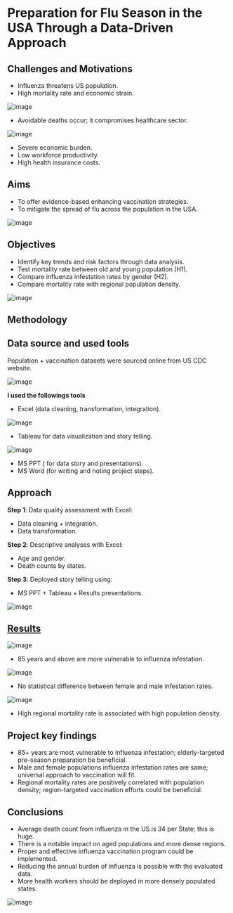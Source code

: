# Preparation for Flu Season in the USA Through a Data-Driven Approach

## Challenges and Motivations
- Influenza threatens US population.
- High mortality rate and economic strain.

![image](https://github.com/OnonaChukwu/Flu-Season-Preparation/assets/155753951/3780569f-91ad-4c78-be79-d8e45cea6161)

- Avoidable deaths occur; it compromises healthcare sector.
  
![image](https://github.com/OnonaChukwu/Flu-Season-Preparation/assets/155753951/9c60fa57-0544-4fb4-a1f5-35d5273ca7fe)

- Severe economic burden.
- Low workforce productivity.
- High health insurance costs.

## Aims
- To offer evidence-based enhancing vaccination strategies.
- To mitigate the spread of flu across the population in the USA.
  
![image](https://github.com/OnonaChukwu/Flu-Season-Preparation/assets/155753951/db8d2f5c-257c-4e37-b935-908aa5ba9b01)

## Objectives
- Identify key trends and risk factors through data analysis.
- Test mortality rate between old and young population (H1).
- Compare influenza infestation rates by gender (H2).
- Compare mortality rate with regional population density.
  
![image](https://github.com/OnonaChukwu/Flu-Season-Preparation/assets/155753951/06a467df-6e86-4657-9615-c4aa46dbcb36)

## Methodology
## Data source and used tools
Population + vaccination datasets were sourced online from US CDC website.

![image](https://github.com/OnonaChukwu/Flu-Season-Preparation/assets/155753951/a69b1c9c-0ddf-4e8f-87e7-c0e2e80102a0)

**I used the followings tools**
- Excel (data cleaning, transformation, integration).
  
![image](https://github.com/OnonaChukwu/Flu-Season-Preparation/assets/155753951/64938b14-d6d3-4fde-a11a-50896e41ffda)

- Tableau for data visualization and story telling.
  
![image](https://github.com/OnonaChukwu/Flu-Season-Preparation/assets/155753951/ee70e3da-8beb-4d77-ac18-41f2f06a6ebf)

- MS PPT ( for data story and presentations).
- MS Word (for writing and noting project steps).

## Approach
**Step 1**: Data quality assessment with Excel:
- Data cleaning + integration.
- Data transformation.

**Step 2**: Descriptive analyses with Excel:
- Age and gender.
- Death counts by states.

**Step 3**: Deployed story telling using:
- MS PPT + Tableau + Results presentations.
  
![image](https://github.com/OnonaChukwu/Flu-Season-Preparation/assets/155753951/d14c6688-81e9-42b5-ad33-b9ce34066f5c)

## [Results](https://public.tableau.com/app/profile/charles.ikenna.nwankwo/viz/Influenzadatastory_17054380510140/Deathcountbyage)

![image](https://github.com/OnonaChukwu/Flu-Season-Preparation/assets/155753951/0f499a4e-e181-432c-9ceb-797b04b0f545)

- 85 years and above are more vulnerable to influenza infestation.

![image](https://github.com/OnonaChukwu/Flu-Season-Preparation/assets/155753951/9bb7a549-6018-47aa-8312-1eb0f5abfc14)

- No statistical difference between female and male infestation rates.

![image](https://github.com/OnonaChukwu/Flu-Season-Preparation/assets/155753951/8dc8c4b0-8725-483b-a038-bf1144987c32)

- High regional mortality rate is associated with high population density.

## Project key findings
- 85+ years are most vulnerable to influenza infestation; elderly-targeted pre-season preparation be beneficial.
- Male and female populations influenza infestation rates are same; universal approach to vaccination will fit.
- Regional mortality rates are positively correlated with population density; region-targeted vaccination efforts could be beneficial.

## Conclusions
- Average death count from influenza in the US is 34 per State; this is huge.
- There is a notable impact on aged populations and more dense regions.
- Proper and effective influenza vaccination program could be implemented.
- Reducing the annual burden of influenza is possible with the evaluated data.
- More health workers should be deployed in more densely populated states.
  
![image](https://github.com/OnonaChukwu/Flu-Season-Preparation/assets/155753951/19ccd6da-6c21-4f19-a6cc-4ed4fab91ad8)
